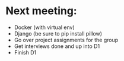# Next meeting:
- Docker (with virtual env)
- Django (be sure to pip install pillow)
- Go over project assignments for the group
- Get interviews done and up into D1
- Finish D1
